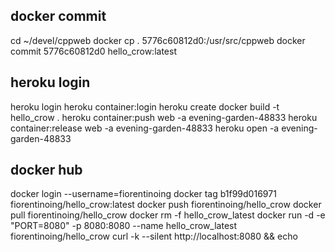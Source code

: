 ## docker commit 
cd ~/devel/cppweb
docker cp . 5776c60812d0:/usr/src/cppweb
docker commit 5776c60812d0 hello_crow:latest

## heroku login 
heroku login
heroku container:login
heroku create
docker build -t hello_crow .
heroku container:push web -a evening-garden-48833
heroku container:release web -a  evening-garden-48833
heroku open -a evening-garden-48833

## docker hub
docker login --username=fiorentinoing
docker tag b1f99d016971 fiorentinoing/hello_crow:latest
docker push fiorentinoing/hello_crow
docker pull fiorentinoing/hello_crow
docker rm -f hello_crow_latest
docker run -d -e "PORT=8080" -p 8080:8080 --name hello_crow_latest fiorentinoing/hello_crow
curl -k --silent http://localhost:8080 && echo